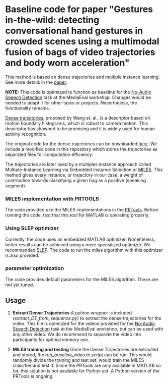 # Baseline code for paper "Gestures in-the-wild: detecting conversational hand gestures in crowded scenes using a multimodal fusion of bags of video trajectories and body worn acceleration"

This method is based on dense trajectories and multiple instance learning. See more details in the [paper](https://ieeexplore.ieee.org/document/8734888).

**NOTE:** This code is optimized to function as baseline for the [No-Audio Speech Detection](https://multimediaeval.github.io/editions/2020/) task at the MediaEval workshop. Changes would be needed to adapt it for other tasks or projects. Nevertheless, the functionality remains.

[Dense trajectories](https://ieeexplore.ieee.org/abstract/document/5995407), proposed by Wang et. al., is a descriptor based on motion boundary histograms, which is robust to camera motion. This descriptor has showned to be promising and it is widely used for human activity recognition.

The original code for the dense trajectories can be downloaded [here](https://lear.inrialpes.fr/people/wang/dense_trajectories). We include a modified code in this repository which stores the trajectories as separated files for computation efficiency. 

The trajectories are later used by a multiples instance approach called Multiple-Instance Learning via Embedded Instance Selection or [MILES](https://ieeexplore.ieee.org/document/1717454). This method gives every instance, or trajectory in our case, a weight of contribution towards classifying a given bag as a positive (speaking segment).

### MILES implementation with PRTOOLS

The code provided use the MILES implementations in the [PRTools](http://prtools.tudelft.nl/). Before running the code, test that this tool for MATLAB is operating properly.

### Using SLEP optimizer

Currently, the code uses an embedded MATLAB optimizer. Nonehteless, better results can be achieved using a more specialized optimizer. We recommended [SLEP](https://github.com/jiayuzhou/SLEP). The code to run the miles algorithm with this optimizer is also provided.

### parameter optimization

The code provides default parameters for the MILES algorithm. These are not yet tuned.

## Usage

1. **Extract Dense Trajectories**  A python wrapper is included (*extract_DT_from_sequence.py*) to extract the dense trajectories for the video. This file is optimized for the videos provided for the [No-Audio Speech Detection](https://multimediaeval.github.io/editions/2020/) task at the MediaEval workshop, but can be used with any other video. We do recommend to separate the video into participants for optimal memory use.

2. **MILES training and testing** Once the Dense Trajectories are extracted and stored, *the run_baseline_video.m* script can be run. This would randomly divide the training and test set, would train the MILES classifier and test it. Since the PRTools are only available in MATLAB so far, this solution is not available for Python yet. A Python version of the PRTools is ongoing.
